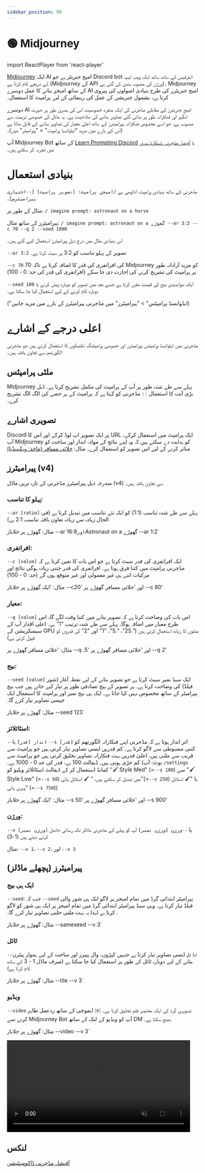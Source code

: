 ```yaml
---
sidebar_position: 99
---
```

# 🟢 Midjourney

import ReactPlayer from 'react-player'


[Midjourney](https://www.midjourney.com) ایک AI امیج جنریٹر ہے جو Discord bot انٹرفیس کے ساتھ ساتھ ایک ویب ایپ کے ذریعے کام کرتا ہے (Midjourney کے API ورژن کی منصوبہ بندی کی گئی ہے)۔ Midjourney کے ساتھ امیجز بنانے کا عمل دوسرے AI امیج جنریٹرز کی طرح بنیادی اصولوں کی پیروی کرتا ہے، بشمول جنریشن کے عمل کی رہنمائی کے لیے پرامپٹ کا استعمال۔

دوسرے AI امیج جنریٹرز کے مقابلے مڈجرنی کی ایک منفرد خصوصیت اس کی بصری طور پر حیرت انگیز اور فنکارانہ طور پر بنائی گئی تصاویر بنانے کی صلاحیت ہے۔ یہ ماڈل کی خصوصی تربیت سے منسوب ہے، جو اسے مخصوص فنکارانہ پیرامیٹرز کے ساتھ اعلیٰ معیار کی تصاویر بنانے کے قابل بناتا ہے (اس کے بارے میں مزید "ایڈوانسڈ پرامپٹ" > "پیرامیٹر" میں)۔

آپ Midjourney Bot کے ساتھ [Learn Prompting Discord](https://learnprompting.org/discord) یا [آفیشل مڈجرنی ڈسکارڈ سرور](https://discord.gg/midjourney) میں تجربہ کر سکتے ہیں۔



# بنیادی استعمال

مڈجرنی کے ساتھ بنیادی پرامپٹ اناٹومی ہے `/امیجن پرامپٹ: [تصویر پرامپٹ] [--اختیاری پیرامیٹرس]`۔

مثال کے طور پر: `/ imagine prompt: astronaut on a horse`



پیرامیٹرز کے ساتھ مثال: `/ imagine prompt: astronaut on a گھوڑے --ar 3:2 --c 70 --q 2 --seed 1000`

اس بنیادی مثال میں درج ذیل پیرامیٹرز استعمال کیے گئے ہیں۔


`--ar 3:2` تصویر کے پہلو تناسب کو 3:2 پر سیٹ کرتا ہے۔

`--c 70` 70 کی افراتفری کی قدر کا اضافہ کرتا ہے تاکہ Midjourney کو مزید آزادانہ طور پر پرامپٹ کی تشریح کرنے کی اجازت دی جا سکے (افراتفری کی قدر کی حد: 0 - 100)

`--seed 100` ایک صوابدیدی بیج کی قیمت مقرر کرتا ہے جسے بعد میں تصویر کو دوبارہ پیش کرنے یا دوبارہ کام کرنے کے لیے استعمال کیا جا سکتا ہے۔


("ایڈوانسڈ پرامپٹس" > "پیرامیٹرز" میں مڈجرنی پیرامیٹرز کے بارے میں مزید جانیں)


# اعلی درجے کے اشارے
مڈجرنی میں ایڈوانسڈ پرامپٹس پیرامیٹرز اور خصوصی پرامپٹنگ تکنیکوں کا استعمال کرتے ہیں جو مڈجرنی الگورتھم سے تعاون یافتہ ہیں۔

## ملٹی پرامپٹس
Midjourney پہلے سے طے شدہ طور پر آپ کے پرامپٹ کی مکمل تشریح کرتا ہے۔ ڈبل بڑی آنت کا استعمال `::` مڈجرنی کو کہتا ہے کہ پرامپٹ کے ہر حصے کی الگ الگ تشریح کرے۔


## تصویری اشارے
Discord پر ایک تصویر اپ لوڈ کرکے اور اس کا URL ایک پرامپٹ میں استعمال کرکے، آپ Midjourney کو ہدایت دے سکتے ہیں کہ وہ اپنے نتائج کے مواد، انداز اور ساخت کو متاثر کرنے کے لیے اس تصویر کو استعمال کرے۔
مثال:
[خلائی مسافر (ماخذ: ویکیپیڈیا)](https://en.wikipedia.org/wiki/Astronaut#/media/File:STS41B-35-1613_-_Bruce_McCandless_II_during_EVA_(Retouched).webp)

## پیرامیٹرز (v4)

مندرجہ ذیل پیرامیٹرز مڈجرنی کے تازہ ترین ماڈل (v4) سے تعاون یافتہ ہیں۔

### پہلو کا تناسب:

`--ar [ratio]` پہلے سے طے شدہ تناسب (1:1) کو ایک نئے تناسب میں تبدیل کرتا ہے (فی الحال زیادہ سے زیادہ تعاون یافتہ تناسب 2:1 ہے)

مثال: گھوڑے پر خلاباز --ar 16:9` اور `Astronaut on a گھوڑے --ar 1:2`


### افراتفری:

`--c [value]` ایک افراتفری کی قدر سیٹ کرتا ہے جو اس بات کا تعین کرتا ہے کہ مڈجرنی پرامپٹ میں کتنا فرق ہوتا ہے۔ افراتفری کی قدر جتنی زیادہ ہوگی نتائج اور مرکبات اتنے ہی غیر معمولی اور غیر متوقع ہوں گے (حد: 0 - 100)

مثال: 'ایک گھوڑے پر خلاباز --c20' اور 'خلائی مسافر گھوڑے پر --c 80'


### معیار:

`--q [value]` اس بات کی وضاحت کرتا ہے کہ تصویر بنانے میں کتنا وقت لگے گا، اس طرح معیار میں اضافہ ہوگا۔ پہلے سے طے شدہ ترتیب "1" ہے۔ اعلی اقدار آپ کے سبسکرپشن کے GPU منٹوں کا زیادہ استعمال کرتی ہیں (".25"، ".5"، "1" اور "2" کی قدروں کو قبول کرتی ہے)

مثال: 'خلائی مسافر گھوڑے پر --q .5' اور 'خلائی مسافر گھوڑے پر --q 2'



### بیج:

`--seed [value]` ایک سیڈ نمبر سیٹ کرتا ہے جو تصویر بنانے کے لیے نقطہ آغاز (شور فیلڈ) کی وضاحت کرتا ہے۔ ہر تصویر کے بیج تصادفی طور پر تیار کیے جاتے ہیں جب بیج پیرامیٹر کے ساتھ مخصوص نہیں کیا جاتا ہے۔ ایک ہی بیج نمبر اور پرامپٹ کا استعمال ایک جیسی تصاویر تیار کرے گا۔

مثال: گھوڑے پر خلاباز --seed 123`


### اسٹائلائز:

`--انداز [قدر]` یا `--s [قدر]` اثر انداز ہوتا ہے کہ مڈجرنی اپنے فنکارانہ الگورتھم کو کتنی مضبوطی سے لاگو کرتا ہے۔ کم قدریں ایسی تصاویر تیار کرتی ہیں جو پرامپٹ سے قریب سے ملتی ہیں، اعلیٰ قدریں بہت فنکارانہ تصاویر تخلیق کرتی ہیں جو پرامپٹ سے کم جڑی ہوتی ہیں۔ ڈیفالٹ 100 ہے، قدر کی حد 0 - 1000 ہے۔
(نوٹ: آپ `/settings` کمانڈ استعمال کر کے ڈیفالٹ اسٹائلائز ویلیو کو "🖌️ Style Med" (=`--s 100`) سے "🖌️ Style Low" (=`--s 50`) میں تبدیل کر سکتے ہیں، " 🖌️ اسٹائل ہائی"(=`--s 250`) یا "🖌️ اسٹائل ویری ہائی" (=`--s 750`))

مثال: 'ایک گھوڑے پر خلاباز --s 50' اور 'خلائی مسافر گھوڑے پر --s 900'


### ورژن:
`--v [ورژن نمبر]` یا `--ورژن [ورژن نمبر]` آپ کو پہلے کے مڈجرنی ماڈلز تک رسائی حاصل کرنے دیتے ہیں (1-3)

مثال: `--v 1`، `--v 2`، اور `--v 3`


## پیرامیٹرز (پچھلے ماڈلز)

### ایک ہی بیج

`--seed`: جب کہ `--seed` پیرامیٹر ابتدائی گرڈ میں تمام امیجز پر لاگو ایک ہی شور والی فیلڈ تیار کرتا ہے، وہی سیڈ پیرامیٹر ابتدائی گرڈ میں تمام امیجز پر ایک ہی شور کو لاگو کرتا ہے لہذا یہ بہت ملتی جلتی تصاویر تیار کرے گا۔ .

مثال: گھوڑے پر خلاباز --sameseed --v 3`


### ٹائل

`--ٹائل` ایسی تصاویر تیار کرتا ہے جنہیں کپڑوں، وال پیپرز اور ساخت کے لیے ہموار پیٹرن بنانے کے لیے دوبارہ ٹائل کے طور پر استعمال کیا جا سکتا ہے (صرف ماڈل 1 - 3 کے ساتھ کام کرتا ہے)

مثال: گھوڑے پر خلاباز --tile --v 3`


### ویڈیو

`--video` تصویری گرڈ کی ایک مختصر فلم تخلیق کرتا ہے۔ ✉️ ایموجی کے ساتھ ردعمل ظاہر کرنے سے Midjourney Bot آپ کو ویڈیو کے لنک کے ساتھ DM بھیج سکتا ہے۔

مثال: گھوڑے پر خلاباز --video --v 3`
<div style={{textAlign: 'center'}}>
 <video className="img-docs"  height="240" autoPlay muted controls>
  <source className="img-docs" src="/midjourney.mp4" type="video/mp4" />
 </video> 
</div>


## لنکس

[آفیشل مڈجرنی ڈاکومینٹیشن](https://docs.midjourney.com/)